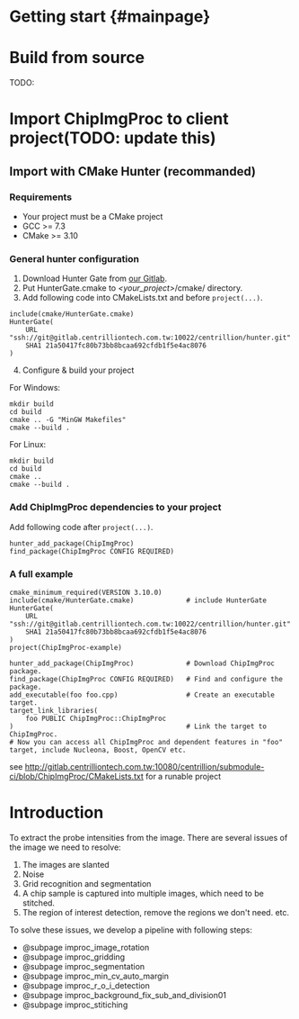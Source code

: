 Getting start {#mainpage}
===
# Build from source

TODO:

# Import ChipImgProc to client project(TODO: update this)

## Import with CMake Hunter (recommanded)

### Requirements
* Your project must be a CMake project
* GCC >= 7.3
* CMake >= 3.10

### General hunter configuration

1. Download Hunter Gate from [our Gitlab](http://gitlab.centrilliontech.com.tw:10080/centrillion/gate/blob/URL-git-commit/cmake/HunterGate.cmake).
2. Put HunterGate.cmake to *\<your_project\>*/cmake/ directory.
3. Add following code into CMakeLists.txt and before ```project(...)```.

```
include(cmake/HunterGate.cmake)
HunterGate(
    URL "ssh://git@gitlab.centrilliontech.com.tw:10022/centrillion/hunter.git"
    SHA1 21a50417fc80b73bb8bcaa692cfdb1f5e4ac8076
)
```
4. Configure & build your project

For Windows:
```
mkdir build
cd build
cmake .. -G "MinGW Makefiles"
cmake --build . 
```

For Linux:
```
mkdir build
cd build
cmake ..
cmake --build . 
```
### Add ChipImgProc dependencies to your project

Add following code after ```project(...)```.
```
hunter_add_package(ChipImgProc)
find_package(ChipImgProc CONFIG REQUIRED)
```

### A full example

```
cmake_minimum_required(VERSION 3.10.0)
include(cmake/HunterGate.cmake)             # include HunterGate
HunterGate(
    URL "ssh://git@gitlab.centrilliontech.com.tw:10022/centrillion/hunter.git"
    SHA1 21a50417fc80b73bb8bcaa692cfdb1f5e4ac8076
)
project(ChipImgProc-example)

hunter_add_package(ChipImgProc)             # Download ChipImgProc package.
find_package(ChipImgProc CONFIG REQUIRED)   # Find and configure the package.
add_executable(foo foo.cpp)                 # Create an executable target.
target_link_libraries(
    foo PUBLIC ChipImgProc::ChipImgProc
)                                           # Link the target to ChipImgProc.
# Now you can access all ChipImgProc and dependent features in "foo" target, include Nucleona, Boost, OpenCV etc.
```
see http://gitlab.centrilliontech.com.tw:10080/centrillion/submodule-ci/blob/ChipImgProc/CMakeLists.txt for a runable project

# Introduction

To extract the probe intensities from the image. 
There are several issues of the image we need to resolve:

1. The images are slanted
2. Noise
3. Grid recognition and segmentation
4. A chip sample is captured into multiple images, which need to be stitched.
5. The region of interest detection, remove the regions we don't need.
etc.

To solve these issues, we develop a pipeline with following steps:

* @subpage improc_image_rotation
* @subpage improc_gridding
* @subpage improc_segmentation
* @subpage improc_min_cv_auto_margin
* @subpage improc_r_o_i_detection
* @subpage improc_background_fix_sub_and_division01
* @subpage improc_stitiching